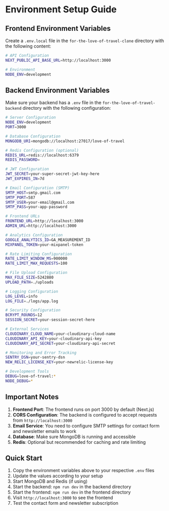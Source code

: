 # Environment Setup Guide

## Frontend Environment Variables

Create a `.env.local` file in the `for-the-love-of-travel-clone` directory with the following content:

```bash
# API Configuration
NEXT_PUBLIC_API_BASE_URL=http://localhost:3000

# Environment
NODE_ENV=development
```

## Backend Environment Variables

Make sure your backend has a `.env` file in the `for-the-love-of-travel-backend` directory with the following configuration:

```bash
# Server Configuration
NODE_ENV=development
PORT=3000

# Database Configuration
MONGODB_URI=mongodb://localhost:27017/love-of-travel

# Redis Configuration (optional)
REDIS_URL=redis://localhost:6379
REDIS_PASSWORD=

# JWT Configuration
JWT_SECRET=your-super-secret-jwt-key-here
JWT_EXPIRES_IN=7d

# Email Configuration (SMTP)
SMTP_HOST=smtp.gmail.com
SMTP_PORT=587
SMTP_USER=your-email@gmail.com
SMTP_PASS=your-app-password

# Frontend URLs
FRONTEND_URL=http://localhost:3000
ADMIN_URL=http://localhost:3000

# Analytics Configuration
GOOGLE_ANALYTICS_ID=GA_MEASUREMENT_ID
MIXPANEL_TOKEN=your-mixpanel-token

# Rate Limiting Configuration
RATE_LIMIT_WINDOW_MS=900000
RATE_LIMIT_MAX_REQUESTS=100

# File Upload Configuration
MAX_FILE_SIZE=5242880
UPLOAD_PATH=./uploads

# Logging Configuration
LOG_LEVEL=info
LOG_FILE=./logs/app.log

# Security Configuration
BCRYPT_ROUNDS=12
SESSION_SECRET=your-session-secret-here

# External Services
CLOUDINARY_CLOUD_NAME=your-cloudinary-cloud-name
CLOUDINARY_API_KEY=your-cloudinary-api-key
CLOUDINARY_API_SECRET=your-cloudinary-api-secret

# Monitoring and Error Tracking
SENTRY_DSN=your-sentry-dsn
NEW_RELIC_LICENSE_KEY=your-newrelic-license-key

# Development Tools
DEBUG=love-of-travel:*
NODE_DEBUG=*
```

## Important Notes

1. **Frontend Port**: The frontend runs on port 3000 by default (Next.js)
2. **CORS Configuration**: The backend is configured to accept requests from `http://localhost:3000`
3. **Email Service**: You need to configure SMTP settings for contact form and newsletter emails to work
4. **Database**: Make sure MongoDB is running and accessible
5. **Redis**: Optional but recommended for caching and rate limiting

## Quick Start

1. Copy the environment variables above to your respective `.env` files
2. Update the values according to your setup
3. Start MongoDB and Redis (if using)
4. Start the backend: `npm run dev` in the backend directory
5. Start the frontend: `npm run dev` in the frontend directory
6. Visit `http://localhost:3000` to see the frontend
7. Test the contact form and newsletter subscription

